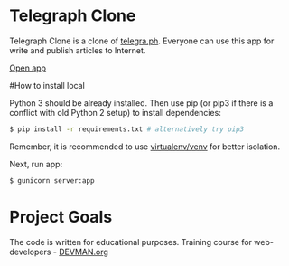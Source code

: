 # Telegraph Clone

Telegraph Clone is a clone of [telegra.ph](http://telegra.ph/). Everyone can use this app for write and publish articles to Internet.

[Open app](https://ancient-basin-28805.herokuapp.com)

#How to install local

Python 3 should be already installed. Then use pip (or pip3 if there is a conflict with old Python 2 setup) to install dependencies:

```bash
$ pip install -r requirements.txt # alternatively try pip3
```
Remember, it is recommended to use [virtualenv/venv](https://devman.org/encyclopedia/pip/pip_virtualenv/) for better isolation.

Next, run app:

```bash
$ gunicorn server:app
```


# Project Goals

The code is written for educational purposes. Training course for web-developers - [DEVMAN.org](https://devman.org)
